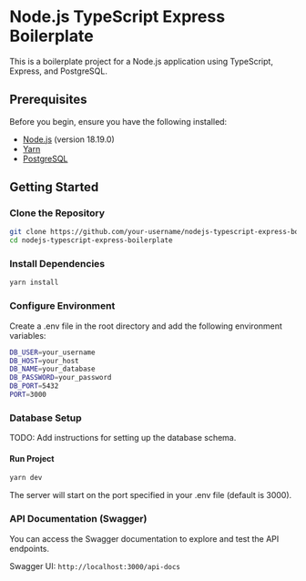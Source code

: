 # Node.js TypeScript Express Boilerplate

This is a boilerplate project for a Node.js application using TypeScript, Express, and PostgreSQL.

## Prerequisites

Before you begin, ensure you have the following installed:

- [Node.js](https://nodejs.org/) (version 18.19.0)
- [Yarn](https://yarnpkg.com/)
- [PostgreSQL](https://www.postgresql.org/)

## Getting Started

### Clone the Repository

```bash
git clone https://github.com/your-username/nodejs-typescript-express-boilerplate.git
cd nodejs-typescript-express-boilerplate
```

### Install Dependencies

```bash
yarn install
```

### Configure Environment
Create a .env file in the root directory and add the following environment variables:

```bash
DB_USER=your_username
DB_HOST=your_host
DB_NAME=your_database
DB_PASSWORD=your_password
DB_PORT=5432
PORT=3000
```

### Database Setup
TODO: Add instructions for setting up the database schema.

#### Run Project

```bash
yarn dev
```
The server will start on the port specified in your .env file (default is 3000).

### API Documentation (Swagger)
You can access the Swagger documentation to explore and test the API endpoints.

Swagger UI: ```http://localhost:3000/api-docs```

